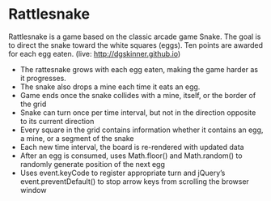 # Rattlesnake

Rattlesnake is a game based on the classic arcade game Snake. The goal is to direct the snake toward the white squares (eggs). Ten points are awarded for each egg eaten. (live: http://dgskinner.github.io)
* The rattesnake grows with each egg eaten, making the game harder as it progresses.
* The snake also drops a mine each time it eats an egg.
* Game ends once the snake collides with a mine, itself, or the border of the grid
* Snake can turn once per time interval, but not in the direction opposite to its current direction
* Every square in the grid contains information whether it contains an egg, a mine, or a segment of the snake
* Each new time interval, the board is re-rendered with updated data
* After an egg is consumed, uses Math.floor() and Math.random() to randomly generate position of the next egg
* Uses event.keyCode to register appropriate turn and jQuery’s event.preventDefault() to stop arrow keys from scrolling the browser window

